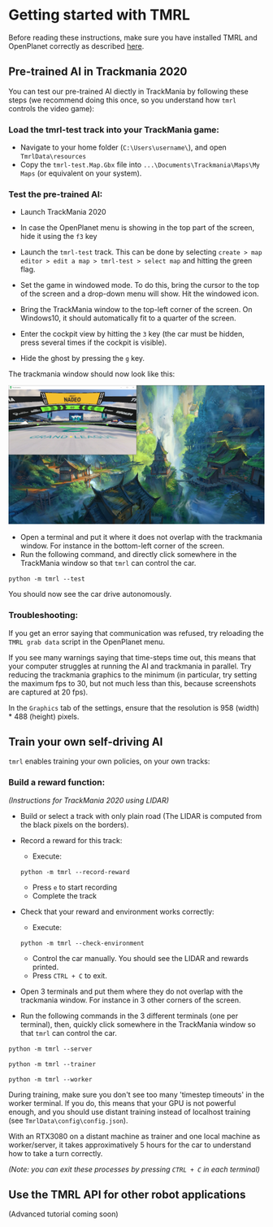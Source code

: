 # Getting started with TMRL

Before reading these instructions, make sure you have installed TMRL and OpenPlanet correctly as described [here](docs/Install.md).

## Pre-trained AI in Trackmania 2020

You can test our pre-trained AI diectly in TrackMania by following these steps (we recommend doing this once, so you understand how `tmrl` controls the video game):

### Load the tmrl-test track into your TrackMania game:
- Navigate to your home folder (`C:\Users\username\`), and open `TmrlData\resources`
- Copy the `tmrl-test.Map.Gbx` file into `...\Documents\Trackmania\Maps\My Maps` (or equivalent on your system).

### Test the pre-trained AI:
- Launch TrackMania 2020
- In case the OpenPlanet menu is showing in the top part of the screen, hide it using the `f3` key
- Launch the `tmrl-test` track. This can be done by selecting `create > map editor > edit a map > tmrl-test > select map` and hitting the green flag.
- Set the game in windowed mode. To do this, bring the cursor to the top of the screen and a drop-down menu will show. Hit the windowed icon.
- Bring the TrackMania window to the top-left corner of the screen. On Windows10, it should automatically fit to a quarter of the screen.

- Enter the cockpit view by hitting the `3` key (the car must be hidden, press several times if the cockpit is visible).
- Hide the ghost by pressing the `g` key.

The trackmania window should now look like this:

![screenshot1](img/screenshot1.PNG)

- Open a terminal and put it where it does not overlap with the trackmania window.
For instance in the bottom-left corner of the screen.
- Run the following command, and directly click somewhere in the TrackMania window so that `tmrl` can control the car.
```shell
python -m tmrl --test
```

You should now see the car drive autonomously.

### Troubleshooting:
If you get an error saying that communication was refused, try reloading the `TMRL grab data` script in the OpenPlanet menu.

If you see many warnings saying that time-steps time out, this means that your computer struggles at running the AI and trackmania in parallel.
Try reducing the trackmania graphics to the minimum (in particular, try setting the maximum fps to 30, but not much less than this, because screenshots are captured at 20 fps).

In the `Graphics` tab of the settings, ensure that the resolution is 958 (width) * 488 (height) pixels.

## Train your own self-driving AI

`tmrl` enables training your own policies, on your own tracks:

### Build a reward function:

_(Instructions for TrackMania 2020 using LIDAR)_

- Build or select a track with only plain road (The LIDAR is computed from the black pixels on the borders).
- Record a reward for this track:
  - Execute:
  ```shell
  python -m tmrl --record-reward
  ```
  - Press `e` to start recording
  - Complete the track
- Check that your reward and environment works correctly:
  - Execute:
  ```shell
  python -m tmrl --check-environment
  ```
  - Control the car manually. You should see the LIDAR and rewards printed.
  - Press `CTRL + C` to exit.

- Open 3 terminals and put them where they do not overlap with the trackmania window.
For instance in 3 other corners of the screen.
- Run the following commands in the 3 different terminals (one per terminal), then, quickly click somewhere in the TrackMania window so that `tmrl` can control the car.
```shell
python -m tmrl --server
```
```shell
python -m tmrl --trainer
```
```shell
python -m tmrl --worker
```

During training, make sure you don't see too many 'timestep timeouts' in the worker terminal.
If you do, this means that your GPU is not powerful enough, and you should use distant training instead of localhost training (see `TmrlData\config\config.json`).

With an RTX3080 on a distant machine as trainer and one local machine as worker/server, it takes approximatively 5 hours for the car to understand how to take a turn correctly.

_(Note: you can exit these processes by pressing `CTRL + C` in each terminal)_

## Use the TMRL API for other robot applications

(Advanced tutorial coming soon)


